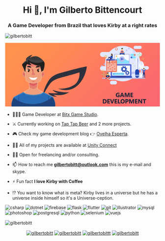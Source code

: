 <h1 align="center">Hi 👋, I'm Gilberto Bittencourt</h1>
<h3 align="center">A Game Developer from Brazil that loves Kirby at a right rates</h3>
<p align="left"> <img src="https://komarev.com/ghpvc/?username=gilbertobitt" alt="gilbertobitt" /> </p>

<img title="cover" src="/cover_590x242.png" alt="d" width="767" data-align="center"></center>

- 👨🏻‍💻 Game Developer at <u>Bitx Game Studio</u>.

- ⚔️ Currently working on [Tap Tap Beer](https://play.google.com/store/apps/details?id=com.byaliens.bitx.taptapbeer&hl=en_US) and 2 more projects.

- 🎮 Check my game development blog 👉 [Ovelha Esperta](http://www.ovelhaesperta.com.br/).

- 👨‍💻 All of my projects are available at [Unity Connect](https://connect.unity.com/u/gilberto-bittencourt-1)

- 🧙🏻 Open for freelancing and/or consulting.

- 📫 How to reach me **gilbertobitt@outlook.com** this is my e-mail and skype.

- ⚡ Fun fact **I love Kirby with Coffee**

- ⁉️ You want to know what is meta? Kirby lives in a universe but he has a universe inside himself so it's a Universe-ception.

<p align="left"><img src="https://devicons.github.io/devicon/devicon.git/icons/csharp/csharp-original.svg" alt="csharp" width="40" height="40"/> <img src="https://devicons.github.io/devicon/devicon.git/icons/dot-net/dot-net-original-wordmark.svg" alt="dotnet" width="40" height="40"/> <img src="https://www.vectorlogo.zone/logos/firebase/firebase-icon.svg" alt="firebase" width="40" height="40"/> <img src="https://www.vectorlogo.zone/logos/pocoo_flask/pocoo_flask-icon.svg" alt="flask" width="40" height="40"/> <img src="https://www.vectorlogo.zone/logos/flutterio/flutterio-icon.svg" alt="flutter" width="40" height="40"/> <img src="https://www.vectorlogo.zone/logos/git-scm/git-scm-icon.svg" alt="git" width="40" height="40"/> <img src="https://www.vectorlogo.zone/logos/adobe_illustrator/adobe_illustrator-icon.svg" alt="illustrator" width="40" height="40"/> <img src="https://devicons.github.io/devicon/devicon.git/icons/mysql/mysql-original-wordmark.svg" alt="mysql" width="40" height="40"/> <img src="https://devicons.github.io/devicon/devicon.git/icons/photoshop/photoshop-plain.svg" alt="photoshop" width="40" height="40"/> <img src="https://devicons.github.io/devicon/devicon.git/icons/postgresql/postgresql-original-wordmark.svg" alt="postgresql" width="40" height="40"/> <img src="https://devicons.github.io/devicon/devicon.git/icons/python/python-original.svg" alt="python" width="40" height="40"/> <img src="https://i.ibb.co/9T29DD0/selenium.png" alt="selenium" width="40" height="40"/> <img src="https://devicons.github.io/devicon/devicon.git/icons/vuejs/vuejs-original-wordmark.svg" alt="vuejs" width="40" height="40"/></p>

<p><img align="center" src="https://github-readme-stats.vercel.app/api/top-langs/?username=gilbertobitt&layout=compact&hide=html" alt="gilbertobitt" /></p>

<p align="center">
<a href="https://twitter.com/gilbertobitt" target="blank"><img align="center" src="https://cdn.jsdelivr.net/npm/simple-icons@3.0.1/icons/twitter.svg" alt="gilbertobitt" height="30" width="30" /></a>
<a href="https://linkedin.com/in/gilbertobitt" target="blank"><img align="center" src="https://cdn.jsdelivr.net/npm/simple-icons@3.0.1/icons/linkedin.svg" alt="gilbertobitt" height="30" width="30" /></a>
<a href="https://fb.com/gilbertobittt" target="blank"><img align="center" src="https://cdn.jsdelivr.net/npm/simple-icons@3.0.1/icons/facebook.svg" alt="gilbertobittt" height="30" width="30" /></a>
<a href="https://instagram.com/gilbertobitt" target="blank"><img align="center" src="https://cdn.jsdelivr.net/npm/simple-icons@3.0.1/icons/instagram.svg" alt="gilbertobitt" height="30" width="30" /></a>
</p>
